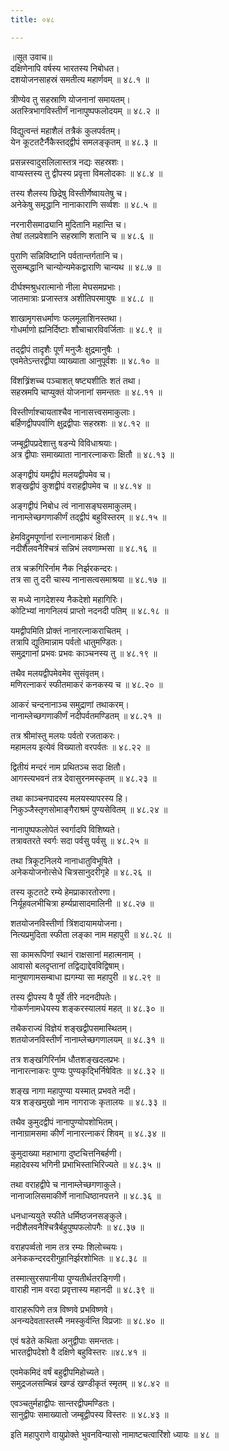 ```yaml
---
title: ०४८

---
```

॥सूत उवाच॥  
दक्षिणेनापि वर्षस्य भारतस्य निबोधत।  
दशयोजनसाहस्रं समतीत्य महार्णवम् ॥ ४८.१ ॥  

त्रीण्येव तु सहस्राणि योजनानां समायतम्।  
अतस्त्रिभागविस्तीर्णं नानापुष्पफलोदयम् ॥ ४८.२ ॥  

विद्युत्वन्तं महाशैलं तत्रैकं कुलपर्वतम्।  
येन कूटतटैर्नैकैस्तद्द्वीपं समलङ्कृतम् ॥ ४८.३ ॥  

प्रसन्नस्वादुसलिलास्तत्र नद्यः सहस्रशः।  
वाप्यस्तस्य तु द्वीपस्य प्रवृत्ता विमलोदकाः ॥ ४८.४ ॥  

तस्य शैलस्य छिद्रेषु विस्तीर्णेष्वायतेषु च।  
अनेकेषु समृद्धानि नानाकाराणि सर्व्वशः ॥ ४८.५ ॥  

नरनारीसमाढ्यानि मुदितानि महान्ति च।  
तेषां तलप्रवेशानि सहस्राणि शतानि च ॥ ४८.६ ॥  

पुराणि सन्निविष्टानि पर्वतान्तर्गतानि च।  
सुसम्बद्धानि चान्योन्यमेकद्वाराणि चान्यथ ॥ ४८.७ ॥  

दीर्घश्मश्रुधरात्मानो नीला मेघसमप्रभाः।  
जातमात्राः प्रजास्तत्र अशीतिपरमायुषः ॥ ४८.८ ॥  

शाखामृगसधर्माणः फलमूलाशिनस्तथा।  
गोधर्माणो ह्यनिर्दिष्टाः शौचाचारविवर्जिताः ॥ ४८.९ ॥  

तद्द्वीपं तादृशैः पूर्णं मनुजैः क्षुद्रमानुषैः ।  
एवमेतेऽन्तरद्वीपा व्याख्याता आनुपूर्वशः ॥ ४८.१० ॥  

विंशत्र्रिंशच्च पञ्चाशत् षष्ट्यशीतिः शतं तथा।  
सहस्रमपि चाप्युक्तं योजनानां समन्ततः ॥ ४८.११ ॥  

विस्तीर्णाश्चायताश्चैव नानासत्त्वसमाकुलाः।  
बर्हिणद्वीपपर्वाणि क्षुद्रद्वीपाः सहस्रशः ॥ ४८.१२ ॥  

जम्बूद्वीपप्रदेशात्तु षडन्ये विविधाश्रयाः।  
अत्र द्वीपाः समाख्याता नानारत्नाकराः क्षितौ ॥ ४८.१३ ॥  

अङ्गद्वीपं यमद्वीपं मलयद्वीपमेव च।  
शङ्खद्वीपं कुशद्वीपं वराहद्वीपमेव च ॥ ४८.१४ ॥  

अङ्गद्वीपं निबोध त्वं नानासङ्घसमाकुलम्।  
नानाम्लेच्छगणाकीर्णं तद्द्वीपं बहुविस्तरम् ॥ ४८.१५ ॥  

हेमविद्रुमपूर्णानां रत्नानामाकरं क्षितौ।  
नदीशैलवनैश्चित्रं सन्निभं लवणाम्भसा ॥ ४८.१६ ॥  

तत्र चक्रगिरिर्नाम नैक निर्झरकन्दरः।  
तत्र सा तु दरी चास्य नानासत्वसमाश्रया ॥ ४८.१७ ॥  

स मध्ये नागदेशस्य नैकदेशो महागिरिः।  
कोटिभ्यां नागनिलयं प्राप्तो नदनदी पतिम् ॥ ४८.१८ ॥  

यमद्वीपमिति प्रोक्तं नानारत्नाकराचितम् ।  
तत्रापि द्युतिमान्नाम पर्वतो धातुमण्डितः।  
समुद्रगानां प्रभवः प्रभवः काञ्चनस्य तु ॥ ४८.१९ ॥  

तथैव मलयद्वीपमेवमेव सुसंवृतम्।  
मणिरत्नाकरं स्फीतमाकरं कनकस्य च ॥ ४८.२० ॥  

आकरं चन्दनानाञ्च समुद्राणां तथाकरम्।  
नानाम्लेच्छगणाकीर्णं नदीपर्वतमण्डितम् ॥ ४८.२१ ॥  

तत्र श्रीमांस्तु मलयः पर्वतो रजताकरः।  
महामलय इत्येवं विख्यातो वरपर्वतः ॥ ४८.२२ ॥  

द्वितीयं मन्दरं नाम प्रथितञ्च सदा क्षितौ।  
आगस्त्यभवनं तत्र देवासुरनमस्कृतम् ॥ ४८.२३ ॥  

तथा काञ्चनपादस्य मलयस्यापरस्य हि।  
निकुञ्जैस्तृणसोमाङ्गैराश्रमं पुण्यसेवितम् ॥ ४८.२४ ॥  

नानापुष्पफलोपेतं स्वर्गादपि विशिष्यते।  
तत्रावतरते स्वर्गः सदा पर्वसु पर्वसु ॥ ४८.२५ ॥  

तथा त्रिकूटनिलये नानाधातुविभूषिते ।  
अनेकयोजनोत्सेधे चित्रसानुदरीगृहे ॥ ४८.२६ ॥  

तस्य कूटतटे रम्ये हेमप्राकारतोरणा।  
निर्यूहवलभीचित्रा हर्म्यप्रासादमालिनी ॥ ४८.२७ ॥  

शतयोजनविस्तीर्णा त्रिंशदायामयोजना।  
नित्यप्रमुदिता स्फीता लङ्का नाम महापुरी ॥ ४८.२८ ॥  

सा कामरूपिणां स्थानं राक्षसानां महात्मनाम् ।  
आवासो बलदृप्तानां तद्विद्याद्देवविद्विषाम्।  
मानुषाणामसम्बाधा ह्यगम्या सा महापुरी ॥ ४८.२९ ॥  

तस्य द्वीपस्य वै पूर्वे तीरे नदनदीपतेः।  
गोकर्णनामधेयस्य शङ्करस्यालयं महत् ॥ ४८.३० ॥  

तथैकराज्यं विज्ञेयं शङ्खद्वीपसमास्थितम्।  
शतयोजनविस्तीर्णं नानाम्लेच्छगणालयम् ॥ ४८.३१ ॥  

तत्र शङ्खगिरिर्नाम धौतशङ्खदलप्रभः।  
नानारत्नाकरः पुण्यः पुण्यकृद्भिर्निषेवितः ॥ ४८.३२ ॥  

शङ्ख नागा महापुण्या यस्मात् प्रभवते नदी।  
यत्र शङ्खमुखो नाम नागराजः कृतालयः ॥ ४८.३३ ॥  

तथैव कुमुदद्वीपं नानापुण्योपशोभितम्।  
नानाग्रामसमा कीर्णं नानारत्नाकरं शिवम् ॥ ४८.३४ ॥  

कुमुदाख्या महाभागा दुष्टचित्तनिबर्हणी।  
महादेवस्य भगिनी प्रभाभिस्ताभिरिज्यते ॥ ४८.३५ ॥  

तथा वराहद्वीपे च नानाम्लेच्छगणाकुले।  
नानाजालिसमाकीर्णे नानाधिष्ठानपत्तने ॥ ४८.३६ ॥  

धनधान्ययुते स्फीते धर्मिष्ठजनसङ्कुले।  
नदीशैलवनैश्चित्रैर्बहुपुष्पफलोपगैः ॥ ४८.३७ ॥  

वराहपर्व्वतो नाम तत्र रम्यः शिलोच्चयः।  
अनेककन्दरदरीगुहानिर्झरशोभितः ॥ ४८.३८ ॥  

तस्मात्सुरसपानीया पुण्यतीर्थतरङ्गिणी।  
वाराही नाम वरदा प्रवृत्तास्य महानदी ॥ ४८.३९ ॥  

वाराहरूपिणे तत्र विष्णवे प्रभविष्णवे।  
अनन्यदेवतास्तस्मै नमस्कुर्वन्ति विप्रजाः ॥ ४८.४० ॥  

एवं षडेते कथिता अनुद्वीपाः समन्ततः।  
भारतद्वीपदेशो वै दक्षिणे बहुविस्तरः ॥४८.४१ ॥  

एवमेकमिदं वर्षं बहुद्वीपमिहोच्यते।  
समुद्रजलसम्बिन्नं खण्डं खण्डीकृतं स्मृतम् ॥ ४८.४२ ॥  

एवञ्चतुर्महाद्वीपः सान्तरद्वीपमण्डितः।  
सानुद्वीपः समाख्यातो जम्बूद्वीपस्य विस्तरः ॥ ४८.४३ ॥  

इति महापुराणे वायुप्रोक्ते भुवनविन्यासो नामाष्टचत्वारिंशो ध्यायः ॥ ४८ ॥